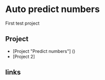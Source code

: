 # Auto predict numbers
First test project

## Project
* [Project "Predict numbers"] ()
* [Project 2]

## links

